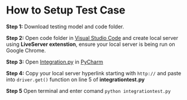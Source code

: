 # How to Setup Test Case
**Step 1:** Download testing model and code folder. 

**Step 2:** Open code folder in [Visual Studio Code](https://code.visualstudio.com/download) and create local server using **LiveServer extenstion**, ensure your local server is being run on Google Chrome. 

**Step 3:** Open [Integration.py](https://github.com/SOFE2720/Group-62-WeatherSimple/blob/main/Testing%20Model/integrationtest.py) in [PyCharm](https://www.jetbrains.com/pycharm/download/#section=windows)

**Step 4:** Copy your local server hyperlink starting with `http://`  and paste into `driver.get()` function on line 5 of **integrationtest.py**

**Step 5** Open terminal and enter comand `python integrationtest.py` 
